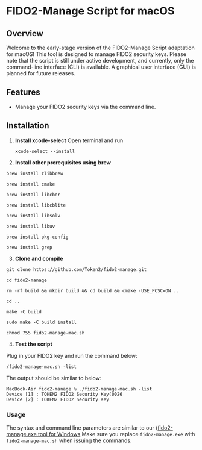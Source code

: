 # FIDO2-Manage Script for macOS

## Overview
Welcome to the early-stage version of the FIDO2-Manage Script adaptation for macOS! This tool is designed to manage FIDO2 security keys. Please note that the script is still under active development, and currently, only the command-line interface (CLI) is available. A graphical user interface (GUI) is planned for future releases.

## Features
- Manage your FIDO2 security keys via the command line.

## Installation

1. **Install xcode-select**
   Open terminal and run

    `xcode-select --install`

2. **Install other prerequisites using brew**

`brew install zlibbrew`

`brew install cmake`

`brew install libcbor`

`brew install libcblite`

`brew install libsolv`

`brew install libuv`

`brew install pkg-config`

`brew install grep`


3. **Clone and compile**

`git clone https://github.com/Token2/fido2-manage.git`

`cd fido2-manage`

`rm -rf build && mkdir build && cd build && cmake -USE_PCSC=ON ..`

`cd ..`

`make -C build`

`sudo make -C build install`

`chmod 755 fido2-manage-mac.sh`


4. **Test the script**  

Plug in your FIDO2 key and run the command below:

`/fido2-manage-mac.sh -list`

The output should be similar to below:
```console
MacBook-Air fido2-manage % ./fido2-manage-mac.sh -list
Device [1] : TOKEN2 FIDO2 Security Key(0026
Device [2] : TOKEN2 FIDO2 Security Key

```

### Usage ###
The syntax and command line parameters are similar to our  ([fido2-manage.exe tool for Windows](https://www.token2.com/site/page/fido2-token-management-tool-fido2-manage-exe)
Make sure you replace `fido2-manage.exe` with `fido2-manage-mac.sh` when issuing the commands.
